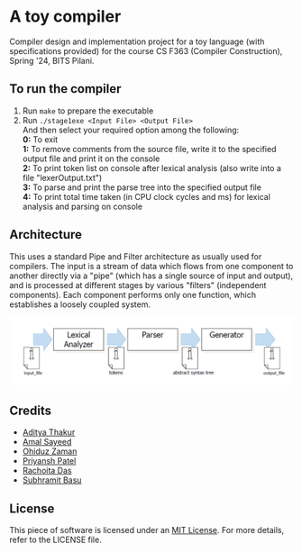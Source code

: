 # A toy compiler
Compiler design and implementation project for a toy language (with specifications provided) for the course CS F363 (Compiler Construction), Spring '24, BITS Pilani.
## To run the compiler
1. Run ````make```` to prepare the executable
2. Run ````./stage1exe <Input File> <Output File>```` <br>
And then select your required option among the following: <br>
 **0:** To exit <br>
 **1:** To remove comments from the source file, write it to the specified output file and print it on the console <br>
 **2:** To print token list on console after lexical analysis (also write into a file "lexerOutput.txt") <br>
 **3:** To parse and print the parse tree into the specified output file <br>
 **4:** To print total time taken (in CPU clock cycles and ms) for lexical analysis and parsing on console

## Architecture
This uses a standard Pipe and Filter architecture as usually used for compilers. The input is a stream of data which flows from one component to another directly via a "pipe" (which has a single source of input and output), and is processed at different stages by various "filters" (independent components). Each component performs only one function, which establishes a loosely coupled system.

![Screenshot](architecture.png)
## Credits
- [Aditya Thakur](https://github.com/cry0genic)
- [Amal Sayeed](https://github.com/amal-sayeed)
- [Ohiduz Zaman](https://github.com/Ohiduz)
- [Priyansh Patel](https://github.com/PriyanshPatelBits)
- [Rachoita Das](https://github.com/Rachoita-Das)
- [Subhramit Basu](https://github.com/subhramit)
## License
This piece of software is licensed under an [MIT License](https://opensource.org/licenses/MIT).  For more details, refer to the LICENSE file.
